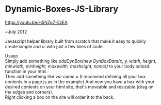 # Dynamic-Boxes-JS-Library

https://youtu.be/H5NZp7-5zEA

~July 2012

Javascript helper library built from scratch that make it easy to quickly create simple and ui with just a few lines of code.   
  
Usage  
Simply add something like _addDynBox(new DynBoxData(x, y, width, height, minwidth, minheight, maxwidth, maxheight, name))_ to your body.onload function in your html.  
Then add something like _var name = <whatever you want the contents of the box to be>_ (I recomend defining all your box contents in a page.js as in the example)
And now you have a box with your desired contents on your html site, that's moveable and resizable (drag on the edges and corners).  
Right clicking a box on the site will order it to the back.

